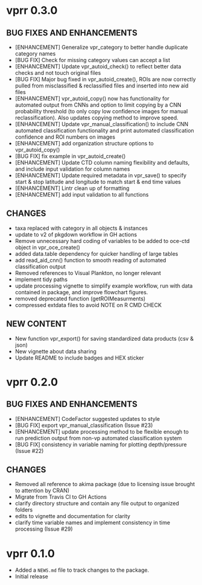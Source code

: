 # vprr 0.3.0
## BUG FIXES AND ENHANCEMENTS
* [ENHANCEMENT] Generalize vpr_category to better handle duplicate category names
* [BUG FIX] Check for missing category values can accept a list
* [ENHANCEMENT] Update vpr_autoid_check() to reflect better data checks and not touch original files
* [BUG FIX] Major bug fixed in vpr_autoid_create(), ROIs are now correctly pulled from misclassified & reclassified files and inserted into new aid files
* [ENHANCEMENT] vpr_autoid_copy() now has functionality for automated output from CNNs and option to limit copying by a CNN probability threshold (to only copy low confidence images for manual reclassification). Also updates copying method to improve speed. 
* [ENHANCEMENT] Update vpr_manual_classification() to include CNN automated classification functionality and print automated classification confidence and ROI numbers on images 
* [ENHANCEMENT] add organization structure options to vpr_autoid_copy()
* [BUG FIX] fix example in vpr_autoid_create()
* [ENHANCEMENT] Update CTD column naming flexibility and defaults, and include input validation for column names
* [ENHANCEMENT] Update required metadata in vpr_save() to specify start & stop latitude and longitude to match start & end time values
* [ENHANCEMENT] Lintr clean up of formatting
* [ENHANCEMENT] add input validation to all functions

## CHANGES
* taxa replaced with category in all objects & instances
* update to v2 of pkgdown workflow in GH actions
* Remove unnecessary hard coding of variables to be added to oce-ctd object in vpr_oce_create()
* added data.table dependency for quicker handling of large tables
* add read_aid_cnn() function to smooth reading of automated classification output
* Removed references to Visual Plankton, no longer relevant
* implement tidy paths
* update processing vignette to simplify example workflow, run with data contained in package, and improve flowchart figures.
* removed deprecated function (getROIMeasurments)
* compressed extdata files to avoid NOTE on R CMD CHECK

## NEW CONTENT
* New function vpr_export() for saving standardized data products (csv & json)
* New vignette about data sharing
* Update README to include badges and HEX sticker

# vprr 0.2.0
## BUG FIXES AND ENHANCEMENTS
* [ENHANCEMENT] CodeFactor suggested updates to style
* [BUG FIX] export vpr_manual_classification (Issue #23)
* [ENHANCEMENT] update processing method to be flexible enough to run prediction output from non-vp automated classification system
* [BUG FIX] consistency in variable naming for plotting depth/pressure (Issue #22)

## CHANGES
* Removed all reference to akima package (due to licensing issue brought to attention by CRAN)
* Migrate from Travis CI to GH Actions
* clarify directory structure and contain any file output to organized folders
* edits to vignette and documentation for clarity
* clarify time variable names and implement consistency in time processing (Issue #29)

# vprr 0.1.0

* Added a `NEWS.md` file to track changes to the package.
* Initial release
